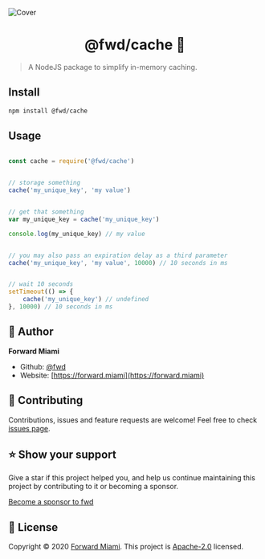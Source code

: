 ![Cover](https://raw.githubusercontent.com/fwd/cache/master/.github/cover.png)

<h1 align="center">@fwd/cache 💾</h1>

> A NodeJS package to simplify in-memory caching.

## Install

```sh
npm install @fwd/cache
```

## Usage

```js

const cache = require('@fwd/cache')


// storage something
cache('my_unique_key', 'my value')


// get that something
var my_unique_key = cache('my_unique_key') 

console.log(my_unique_key) // my value


// you may also pass an expiration delay as a third parameter
cache('my_unique_key', 'my value', 10000) // 10 seconds in ms


// wait 10 seconds
setTimeout(() => {
	cache('my_unique_key') // undefined
}, 10000) // 10 seconds in ms

```

## 👤 Author

**Forward Miami**

* Github: [@fwd](https://github.com/fwd)
* Website: [https://forward.miami](https://forward.miami)

## 🤝 Contributing

Contributions, issues and feature requests are welcome! Feel free to check [issues page](https://github.com/fwd/cache/issues).

## ⭐️ Show your support

Give a star if this project helped you, and help us continue maintaining this project by contributing to it or becoming a sponsor.

[Become a sponsor to fwd](https://github.com/sponsors/fwd)

## 📝 License

Copyright © 2020 [Forward Miami](https://forward.miami). This project is [Apache-2.0](https://spdx.org/licenses/Apache-2.0.html) licensed.